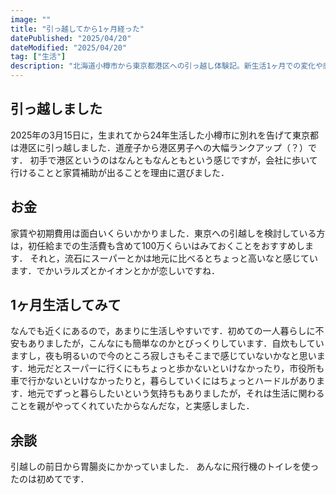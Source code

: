 ```yaml
---
image: ""
title: "引っ越してから1ヶ月経った"
datePublished: "2025/04/20"
dateModified: "2025/04/20"
tag: ["生活"]
description: "北海道小樽市から東京都港区への引っ越し体験記。新生活1ヶ月での変化や感想をまとめた生活記録。"
---
```


## 引っ越しました
2025年の3月15日に，生まれてから24年生活した小樽市に別れを告げて東京都は港区に引っ越しました．道産子から港区男子への大幅ランクアップ（？）です．
初手で港区というのはなんともなんともという感じですが，会社に歩いて行けることと家賃補助が出ることを理由に選びました．

## お金
家賃や初期費用は面白いくらいかかりました．東京への引越しを検討している方は，初任給までの生活費も含めて100万くらいはみておくことをおすすめします．
それと，流石にスーパーとかは地元に比べるとちょっと高いなと感じています．でかいラルズとかイオンとかが恋しいですね．

## 1ヶ月生活してみて
なんでも近くにあるので，あまりに生活しやすいです．初めての一人暮らしに不安もありましたが，こんなにも簡単なのかとびっくりしています．自炊もしていますし，夜も明るいので今のところ寂しさもそこまで感じていないかなと思います．地元だとスーパーに行くにもちょっと歩かないといけなかったり，市役所も車で行かないといけなかったりと，暮らしていくにはちょっとハードルがあります．地元でずっと暮らしたいという気持ちもありましたが，それは生活に関わることを親がやってくれていたからなんだな，と実感しました．


## 余談
引越しの前日から胃腸炎にかかっていました．
あんなに飛行機のトイレを使ったのは初めてです．